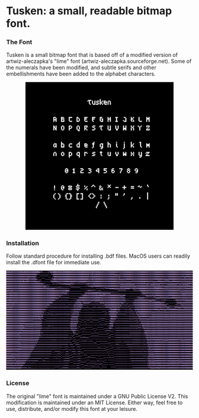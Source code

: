 # Tusken: a small, readable bitmap font.

### The Font

Tusken is a small bitmap font that is based off of a modified version of artwiz-aleczapka's "lime" font (artwiz-aleczapka.sourceforge.net). Some of the numerals have been modified, and subtle serifs and other embellishments have been added to the alphabet characters.

<p align="center">
<img src="repertoire.png" width=400px />
</p> 

### Installation

Follow standard procedure for installing .bdf files. MacOS users can readily install the .dfont file for immediate use. 

<p align="center">
<img src="Raider.png">
</p>

### License

The original "lime" font is maintained under a GNU Public License V2. This modification is maintained under an MIT License. Either way, feel free to use, distribute, and/or modify this font at your leisure. 



